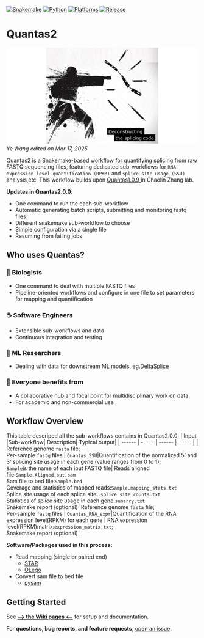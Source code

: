 [![Snakemake](https://img.shields.io/badge/snakemake-7.32.4-brightgreen.svg)](https://snakemake.github.io)
[![Python](https://img.shields.io/badge/python-3.8.20-blue.svg)](https://www.python.org)
[![Platforms](https://img.shields.io/badge/platform-linux--64-lightgrey)](https://github.com/moiexpositoalonsolab/Quantas/releases)
[![Release](https://img.shields.io/badge/release-2.0.0-orange.svg)](https://github.com/moiexpositoalonsolab/Quantas/releases)

# Quantas2

![Splicing logo](quantas2.png)
*Ye Wang edited on Mar 17, 2025*


Quantas2 is a Snakemake-based workflow for quantifying splicing from raw FASTQ sequencing files, featuring dedicated sub-workflows for `RNA expression level quantification (RPKM)` and `splice site usage (SSU)` analysis,etc. This workflow builds upon [Quantas1.0.9 ](https://zhanglab.c2b2.columbia.edu/index.php/Quantas_Documentation) in Chaolin Zhang lab.

**Updates in Quantas2.0.0**:

  - One command to run the each sub-workflow
  - Automatic generating batch scripts, submitting and monitoring fastq files
  - Different snakemake sub-workflow to choose
  - Simple configuration via a single file
  - Resuming from failing jobs

## Who uses Quantas?

### 🧬 Biologists 
* One command to deal with multiple FASTQ files
* Pipeline-oriented workflows and configure in one file to set  parameters for mapping and quantification

### ☕ Software Engineers
* Extensible sub-workflows and data
* Continuous integration and testing

### 🤖 ML Researchers 
* Dealing with data for downstream ML models, eg.[DeltaSplice](https://github.com/chaolinzhanglab/DeltaSplice) 

### 🤝 Everyone benefits from
* A collaborative hub and focal point for multidisciplinary work on data
* For academic and non-commercial use





Workflow Overview
-------------------
This table descriped all the sub-workflows contains in Quantas2.0.0:
| Input |Sub-workflow| Description| Typical output|
| ------ | ------| ------ |------ |
| Reference genome `fasta` file; <br> Per-sample `fastq` files | `Quantas_SSU`|Quantification of the normalized 5' and 3' splicing site usage in each gene (value ranges from 0 to 1); <br>`Sample`is the name of each iput FASTQ file|  Reads aligned file:`Sample.Aligned.out.sam` <br>  Sam file to bed file:`Sample.bed` <br> Coverage and statistics of mapped reads:`Sample.mapping_stats.txt` <br> Splice site usage of each splice site:`.splice_site_counts.txt` <br> Statistics of splice site usage in each gene:`sumarry.txt` <br>Snakemake report (optional) 
|Reference genome `fasta` file; <br> Per-sample `fastq` files | `Quantas_RNA_expr`|Quantification of the RNA expression level(RPKM) for each gene | RNA expression level(RPKM)matrix:`expression_matrix.txt`; <br> Snakemake report (optional) | 

**Software/Packages used in this process:**

  - Read mapping (single or paired end)
    - [STAR](https://github.com/alexdobin/STAR)
    - [OLego](https://zhanglab.c2b2.columbia.edu/index.php/OLego)
  - Convert sam file to bed file
    - [pysam](https://github.com/pysam-developers/pysam)

Getting Started
-------------------
See [**--&gt; the Wiki pages &lt;--**](https://github.com/yw4291/Quantas2.0/wiki) for setup and documentation.

For **questions, bug reports, and feature requests**,
[open an issue](https://github.com/yw4291/Quantas2.0/issues).
